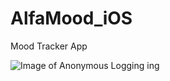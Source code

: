# AlfaMood_iOS
Mood Tracker App

![Image of Anonymous Logging ing](https://drive.google.com/file/d/1loMk4uNOfK5zdHLuNCHrRANnon3dXjgP/view?usp=sharing)

